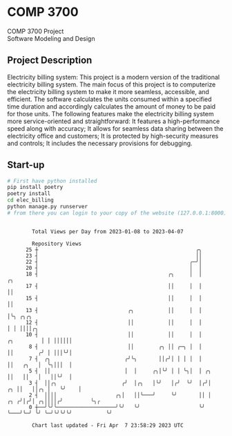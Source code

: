 # COMP 3700
COMP 3700 Project  
Software Modeling and Design
## Project Description
Electricity billing system: This project is a modern version of the traditional electricity billing system. The main focus of this project is to computerize the electricity billing system to make it more seamless, accessible, and efficient. The software calculates the units consumed within a specified time duration and accordingly calculates the amount of money to be paid for those units. The following features make the electricity billing system more service-oriented and straightforward: It features a high-performance speed along with accuracy; It allows for seamless data sharing between the electricity office and customers; It is protected by high-security measures and controls; It includes the necessary provisions for debugging.

## Start-up
```bash
# First have python installed
pip install poetry
poetry install
cd elec_billing
python manage.py runserver
# from there you can login to your copy of the website (127.0.0.1:8000), default creds are admin/admin
```

```

        Total Views per Day from 2023-01-08 to 2023-04-07

        Repository Views
      25 ┼                                                   ╭╮
      23 ┤                                                   ││
      22 ┤                                                 ╭─╯│
      20 ┤                                                 │  │
      18 ┤                                          ╭╮     │  │                        ╭╮
      17 ┤                                          ││     │  │                        ││
      15 ┤                                          ││     │  │                        ││
      13 ┤                             ╭╮           ││     │  │                        │╰╮ ╭╮╭╮
      12 ┤                             ││           ││     │  │                        │ │ ││││╭╮
      10 ┤                             ││           ││     │  │             ╭╮         │ │ ││││││
       8 ┤                             ││        ╭╮ ││ ╭─╮ │  │             ││        ╭╯ │ │││╰╯│
       7 ┤  ╭╮                        ╭╯╰╮       ││╭╯│ │ │ │  │             ││   ╭╮   │  ╰╮│││  │
       5 ┤  ││                        │  │     ╭╮│╰╯ │ │ ╰╮│  │ ╭╮          ││   ││   │   ││╰╯  │
       3 ┤  ││╭╮                     ╭╯  │╭╮   │╰╯   │╭╯  ╰╯  │╭╯│       ╭╮ ││   ││╭╮ │   ╰╯    │
       2 ┤  ││││                   ╭╮│   ││╰───╯     ╰╯       ││ │   ╭╮ ╭╯│╭╯│ ╭╮││││╭╯         ╰╮╭
       0 ┼──╯╰╯╰───────────────────╯╰╯   ╰╯                   ╰╯ ╰───╯╰─╯ ╰╯ ╰─╯╰╯╰╯╰╯           ╰╯

        Chart last updated - Fri Apr  7 23:58:29 2023 UTC
        
```

